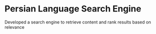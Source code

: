 # Persian Language Search Engine

Developed a search engine to retrieve content and rank results based on relevance
